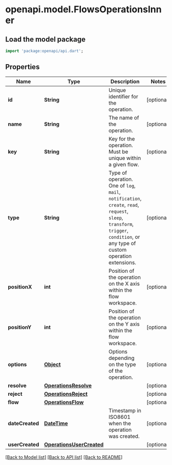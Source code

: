# openapi.model.FlowsOperationsInner

## Load the model package
```dart
import 'package:openapi/api.dart';
```

## Properties
Name | Type | Description | Notes
------------ | ------------- | ------------- | -------------
**id** | **String** | Unique identifier for the operation. | [optional] 
**name** | **String** | The name of the operation. | [optional] 
**key** | **String** | Key for the operation. Must be unique within a given flow. | [optional] 
**type** | **String** | Type of operation. One of `log`, `mail`, `notification`, `create`, `read`, `request`, `sleep`, `transform`, `trigger`, `condition`, or any type of custom operation extensions. | [optional] 
**positionX** | **int** | Position of the operation on the X axis within the flow workspace. | [optional] 
**positionY** | **int** | Position of the operation on the Y axis within the flow workspace. | [optional] 
**options** | [**Object**](.md) | Options depending on the type of the operation. | [optional] 
**resolve** | [**OperationsResolve**](OperationsResolve.md) |  | [optional] 
**reject** | [**OperationsReject**](OperationsReject.md) |  | [optional] 
**flow** | [**OperationsFlow**](OperationsFlow.md) |  | [optional] 
**dateCreated** | [**DateTime**](DateTime.md) | Timestamp in ISO8601 when the operation was created. | [optional] 
**userCreated** | [**OperationsUserCreated**](OperationsUserCreated.md) |  | [optional] 

[[Back to Model list]](../README.md#documentation-for-models) [[Back to API list]](../README.md#documentation-for-api-endpoints) [[Back to README]](../README.md)


